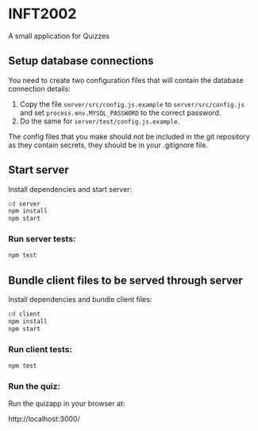 # INFT2002

A small application for Quizzes

## Setup database connections

You need to create two configuration files that will contain the database connection details:

1. Copy the file `server/src/config.js.example` to `server/src/config.js` and set
   `process.env.MYSQL_PASSWORD` to the correct password.
2. Do the same for `server/test/config.js.example`.

The config files that you make should not be included in the git repository as they contain secrets,
they should be in your .gitignore file.

## Start server

Install dependencies and start server:

```sh
cd server
npm install
npm start
```

### Run server tests:

```sh
npm test
```

## Bundle client files to be served through server

Install dependencies and bundle client files:

```sh
cd client
npm install
npm start
```

### Run client tests:

```sh
npm test
```

### Run the quiz:

Run the quizapp in your browser at:

http://localhost:3000/
